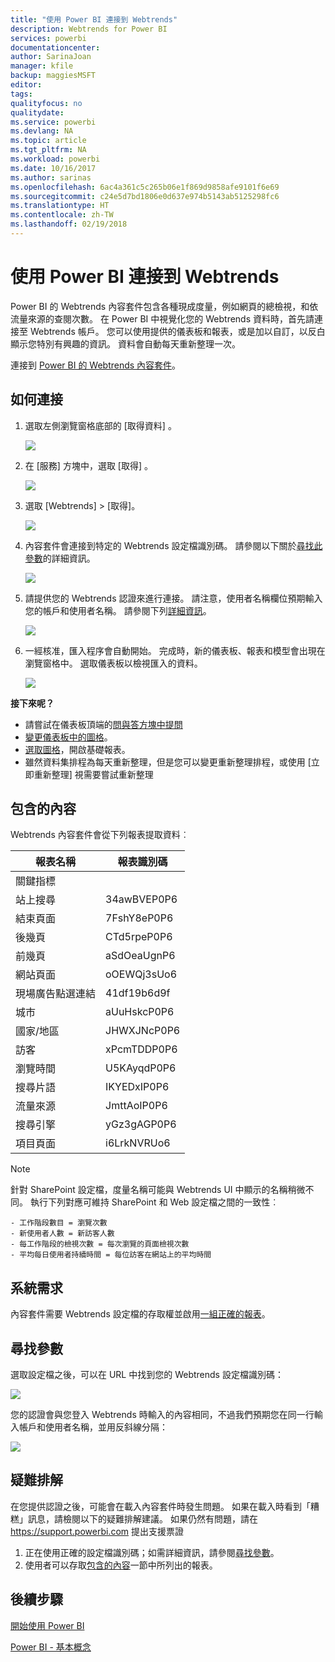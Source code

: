```yaml
---
title: "使用 Power BI 連接到 Webtrends"
description: Webtrends for Power BI
services: powerbi
documentationcenter: 
author: SarinaJoan
manager: kfile
backup: maggiesMSFT
editor: 
tags: 
qualityfocus: no
qualitydate: 
ms.service: powerbi
ms.devlang: NA
ms.topic: article
ms.tgt_pltfrm: NA
ms.workload: powerbi
ms.date: 10/16/2017
ms.author: sarinas
ms.openlocfilehash: 6ac4a361c5c265b06e1f869d9858afe9101f6e69
ms.sourcegitcommit: c24e5d7bd1806e0d637e974b5143ab5125298fc6
ms.translationtype: HT
ms.contentlocale: zh-TW
ms.lasthandoff: 02/19/2018
---
```

# <a name="connect-to-webtrends-with-power-bi"></a>使用 Power BI 連接到 Webtrends
Power BI 的 Webtrends 內容套件包含各種現成度量，例如網頁的總檢視，和依流量來源的查閱次數。 在 Power BI 中視覺化您的 Webtrends 資料時，首先請連接至 Webtrends 帳戶。 您可以使用提供的儀表板和報表，或是加以自訂，以反白顯示您特別有興趣的資訊。  資料會自動每天重新整理一次。

連接到 [Power BI 的 Webtrends 內容套件](https://app.powerbi.com/getdata/services/webtrends)。

## <a name="how-to-connect"></a>如何連接
1. 選取左側瀏覽窗格底部的 [取得資料]  。
   
   ![](media/service-connect-to-webtrends/getdata3.png)
2. 在 [服務]  方塊中，選取 [取得] 。
   
   ![](media/service-connect-to-webtrends/services.png)
3. 選取 [Webtrends] \> [取得]。
   
   ![](media/service-connect-to-webtrends/webtrends.png)
4. 內容套件會連接到特定的 Webtrends 設定檔識別碼。 請參閱以下關於[尋找此參數](#FindingParams)的詳細資訊。
   
   ![](media/service-connect-to-webtrends/parameters.png)
5. 請提供您的 Webtrends 認證來進行連接。 請注意，使用者名稱欄位預期輸入您的帳戶和使用者名稱。 請參閱下列[詳細資訊](#FindingParams)。
   
   ![](media/service-connect-to-webtrends/creds.png)
6. 一經核准，匯入程序會自動開始。 完成時，新的儀表板、報表和模型會出現在瀏覽窗格中。 選取儀表板以檢視匯入的資料。
   
   ![](media/service-connect-to-webtrends/dashboard.png)

**接下來呢？**

* 請嘗試在儀表板頂端的[問與答方塊中提問](power-bi-q-and-a.md)
* [變更儀表板中的圖格](service-dashboard-edit-tile.md)。
* [選取圖格](service-dashboard-tiles.md)，開啟基礎報表。
* 雖然資料集排程為每天重新整理，但是您可以變更重新整理排程，或使用 [立即重新整理] 視需要嘗試重新整理

## <a name="whats-included"></a>包含的內容
<a name="Included"></a>

Webtrends 內容套件會從下列報表提取資料︰  

| 報表名稱 | 報表識別碼 |
| --- | --- |
| 關鍵指標 | |
| 站上搜尋 |34awBVEP0P6 |
| 結束頁面 |7FshY8eP0P6 |
| 後幾頁 |CTd5rpeP0P6 |
| 前幾頁 |aSdOeaUgnP6 |
| 網站頁面 |oOEWQj3sUo6 |
| 現場廣告點選連結 |41df19b6d9f |
| 城市 |aUuHskcP0P6 |
| 國家/地區 |JHWXJNcP0P6 |
| 訪客 |xPcmTDDP0P6 |
| 瀏覽時間 |U5KAyqdP0P6 |
| 搜尋片語 |IKYEDxIP0P6 |
| 流量來源 |JmttAoIP0P6 |
| 搜尋引擎 |yGz3gAGP0P6 |
| 項目頁面 |i6LrkNVRUo6 |

>[!NOTE]
>針對 SharePoint 設定檔，度量名稱可能與 Webtrends UI 中顯示的名稱稍微不同。 執行下列對應可維持 SharePoint 和 Web 設定檔之間的一致性︰   

    - 工作階段數目 = 瀏覽次數  
    - 新使用者人數 = 新訪客人數  
    - 每工作階段的檢視次數 = 每次瀏覽的頁面檢視次數  
    - 平均每日使用者持續時間 = 每位訪客在網站上的平均時間  

## <a name="system-requirements"></a>系統需求
內容套件需要 Webtrends 設定檔的存取權並啟用[一組正確的報表](#Included)。

<a name="FindingParams"></a>

## <a name="finding-parameters"></a>尋找參數
選取設定檔之後，可以在 URL 中找到您的 Webtrends 設定檔識別碼：

![](media/service-connect-to-webtrends/webtrendsparameters.png)

您的認證會與您登入 Webtrends 時輸入的內容相同，不過我們預期您在同一行輸入帳戶和使用者名稱，並用反斜線分隔：

![](media/service-connect-to-webtrends/webtrendscreds.png)

## <a name="troubleshooting"></a>疑難排解
在您提供認證之後，可能會在載入內容套件時發生問題。 如果在載入時看到「糟糕」訊息，請檢閱以下的疑難排解建議。 如果仍然有問題，請在 https://support.powerbi.com 提出支援票證

1. 正在使用正確的設定檔識別碼；如需詳細資訊，請參閱[尋找參數](#FindingParams)。
2. 使用者可以存取[包含的內容](#Included)一節中所列出的報表。

## <a name="next-steps"></a>後續步驟
[開始使用 Power BI](service-get-started.md)

[Power BI - 基本概念](service-basic-concepts.md)

